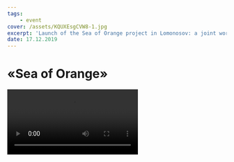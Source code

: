 ```yaml
---
tags:
    - event
cover: /assets/KQUXEsgCVW8-1.jpg
excerpt: 'Launch of the Sea of Orange project in Lomonosov: a joint workshop of Waterfront project and the architectural studio Observatorium. 2019'
date: 17.12.2019
---
```


# «Sea of Orange» 

<Video src="https://www.youtube.com/embed/8fta_muHcm0" />

In December 2019, the Waterfront project team together with our Dutch partners from the architectural studio Observatorium (Rotterdam) launched a new project called Sea of Orange. This is both an architectural and artistic project that integrates public art and placemaking into public spaces. Its main feature is cooperation with local residents.

The Sea of Orange project was set up on the Amber beach in the North-East of Lomonosov city. It was here that the first meeting of the project participants took place. During the three-day workshop, local residents and project team explored the coastline of Lomonosov, discussed the history of the beach and possible options for its development. Our joint work will be resulted in the creation of a large-scale site-specific public art object.

Sea of Orange is organised by Waterfront project together with the Dutch architectural bureau Observatorium with the support of Creative Industries Fund NL.